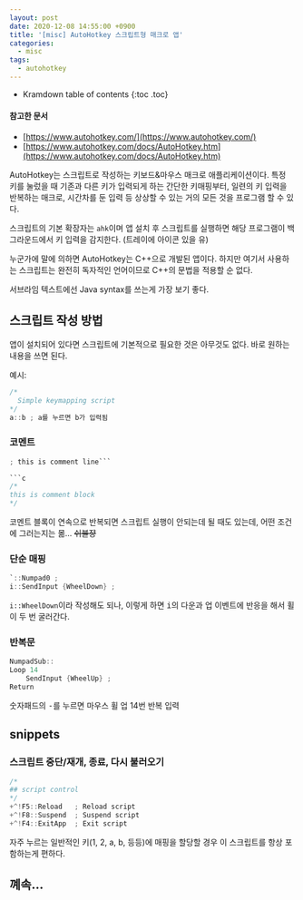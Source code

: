 ```yaml
---
layout: post
date: 2020-12-08 14:55:00 +0900
title: '[misc] AutoHotkey 스크립트형 매크로 앱'
categories:
  - misc
tags:
  - autohotkey
---
```


* Kramdown table of contents
{:toc .toc}

#### 참고한 문서

- [https://www.autohotkey.com/](https://www.autohotkey.com/)
- [https://www.autohotkey.com/docs/AutoHotkey.htm](https://www.autohotkey.com/docs/AutoHotkey.htm)

AutoHotkey는 스크립트로 작성하는 키보드&마우스 매크로 애플리케이션이다. 특정 키를 눌렀을 때 기존과 다른 키가 입력되게 하는 간단한 키매핑부터, 일련의 키 입력을 반복하는 매크로, 시간차를 둔 입력 등 상상할 수 있는 거의 모든 것을 프로그램 할 수 있다.

스크립트의 기본 확장자는 `ahk`이며 앱 설치 후 스크립트를 실행하면 해당 프로그램이 백그라운드에서 키 입력을 감지한다. (트레이에 아이콘 있을 유)

누군가에 말에 의하면 AutoHotkey는 C++으로 개발된 앱이다. 하지만 여기서 사용하는 스크립트는 완전히 독자적인 언어이므로 C++의 문법을 적용할 순 없다.  

서브라임 텍스트에선 Java syntax를 쓰는게 가장 보기 좋다.

## 스크립트 작성 방법

앱이 설치되어 있다면 스크립트에 기본적으로 필요한 것은 아무것도 없다. 바로 원하는 내용을 쓰면 된다.

예시:

```c
/*
  Simple keymapping script
*/
a::b ; a를 누르면 b가 입력됨
```

### 코멘트

```c
; this is comment line```

```c
/*
this is comment block
*/
```

코멘트 블록이 연속으로 반복되면 스크립트 실행이 안되는데 될 때도 있는데, 어떤 조건에 그러는지는 몲... ~~쉬불쟝~~

### 단순 매핑

```c
`::Numpad0 ;
i::SendInput {WheelDown} ;
```

`i::WheelDown`이라 작성해도 되나, 이렇게 하면 <kbd>i</kbd>의 다운과 업 이벤트에 반응을 해서 휠이 두 번 굴러간다.

### 반복문

```c
NumpadSub::
Loop 14
	SendInput {WheelUp} ;
Return
```

숫자패드의 <kbd>-</kbd>를 누르면 마우스 휠 업 14번 반복 입력

## snippets

### 스크립트 중단/재개, 종료, 다시 불러오기

```c
/*
## script control
*/
+^!F5::Reload   ; Reload script
+^!F8::Suspend  ; Suspend script
+^!F4::ExitApp  ; Exit script
```

자주 누르는 일반적인 키(1, 2, a, b, 등등)에 매핑을 할당할 경우 이 스크립트를 항상 포함하는게 편하다.

## 꼐속...
